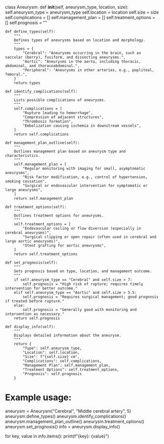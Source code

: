 
class Aneurysm:
    def __init__(self, aneurysm_type, location, size):
        self.aneurysm_type = aneurysm_type
        self.location = location
        self.size = size
        self.complications = []
        self.management_plan = []
        self.treatment_options = []
        self.prognosis = ""

    def define_types(self):
        """
        Defines types of aneurysms based on location and morphology.
        """
        types = {
            "Cerebral": "Aneurysms occurring in the brain, such as saccular (berry), fusiform, and dissecting aneurysms.",
            "Aortic": "Aneurysms in the aorta, including thoracic, abdominal, and thoracoabdominal.",
            "Peripheral": "Aneurysms in other arteries, e.g., popliteal, femoral.",
        }
        return types

    def identify_complications(self):
        """
        Lists possible complications of aneurysms.
        """
        self.complications = [
            "Rupture leading to hemorrhage",
            "Compression of adjacent structures",
            "Thrombosis formation",
            "Embolization causing ischemia in downstream vessels",
        ]
        return self.complications

    def management_plan_outline(self):
        """
        Outlines management plan based on aneurysm type and characteristics.
        """
        self.management_plan = [
            "Regular monitoring with imaging for small, asymptomatic aneurysms",
            "Risk factor modification, e.g., control of hypertension, smoking cessation",
            "Surgical or endovascular intervention for symptomatic or large aneurysms",
        ]
        return self.management_plan

    def treatment_options(self):
        """
        Outlines treatment options for aneurysms.
        """
        self.treatment_options = [
            "Endovascular coiling or flow diversion (especially in cerebral aneurysms)",
            "Surgical clipping or open repair (often used in cerebral and large aortic aneurysms)",
            "Stent grafting for aortic aneurysms",
        ]
        return self.treatment_options

    def set_prognosis(self):
        """
        Sets prognosis based on type, location, and management outcome.
        """
        if self.aneurysm_type == "Cerebral" and self.size > 7:
            self.prognosis = "High risk of rupture; requires timely intervention for better outcome."
        elif self.aneurysm_type == "Aortic" and self.size > 5.5:
            self.prognosis = "Requires surgical management; good prognosis if treated before rupture."
        else:
            self.prognosis = "Generally good with monitoring and intervention as necessary."
        return self.prognosis

    def display_info(self):
        """
        Displays detailed information about the aneurysm.
        """
        return {
            "Type": self.aneurysm_type,
            "Location": self.location,
            "Size": f"{self.size} cm",
            "Complications": self.complications,
            "Management Plan": self.management_plan,
            "Treatment Options": self.treatment_options,
            "Prognosis": self.prognosis
        }

# Example usage:
aneurysm = Aneurysm("Cerebral", "Middle cerebral artery", 5)
aneurysm.define_types()
aneurysm.identify_complications()
aneurysm.management_plan_outline()
aneurysm.treatment_options()
aneurysm.set_prognosis()
info = aneurysm.display_info()

for key, value in info.items():
    print(f"{key}: {value}")
<!---
Faisalshah122/Faisalshah122 is a ✨ special ✨ repository because its `README.md` (this file) appears on your GitHub profile.
You can click the Preview link to take a look at your changes.
--->
